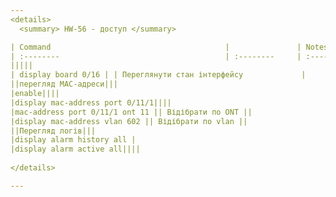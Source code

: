 ```yaml
---
<details>
  <summary> HW-56 - доступ </summary>

| Command                                       |               | Notes     |      |
| :--------                                     | :--------     | :-------- | :--- |
|||||
| display board 0/16 | | Переглянути стан інтерфейсу             |       
||перегляд МАС-адреси|||
|enable||||
|display mac-address port 0/11/1||||
|mac-address port 0/11/1 ont 11 || Відібрати по ONT ||
|display mac-address vlan 602 || Відібрати по vlan ||
||Перегляд логів|||
|display alarm history all |
|display alarm active all||||
	
</details>

---
```

